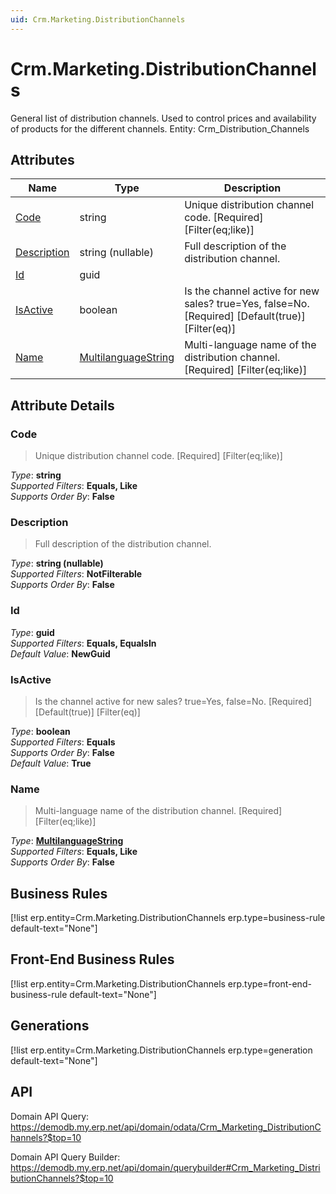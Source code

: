 ```yaml
---
uid: Crm.Marketing.DistributionChannels
---
```

# Crm.Marketing.DistributionChannels

General list of distribution channels. Used to control prices and availability of products for the different channels. Entity: Crm_Distribution_Channels

## Attributes

| Name | Type | Description |
| ---- | ---- | --- |
| [Code](Crm.Marketing.DistributionChannels.md#code) | string | Unique distribution channel code. [Required] [Filter(eq;like)] 
| [Description](Crm.Marketing.DistributionChannels.md#description) | string (nullable) | Full description of the distribution channel. 
| [Id](Crm.Marketing.DistributionChannels.md#id) | guid |  
| [IsActive](Crm.Marketing.DistributionChannels.md#isactive) | boolean | Is the channel active for new sales? true=Yes, false=No. [Required] [Default(true)] [Filter(eq)] 
| [Name](Crm.Marketing.DistributionChannels.md#name) | [MultilanguageString](../data-types.md#multilanguagestring) | Multi-language name of the distribution channel. [Required] [Filter(eq;like)] 


## Attribute Details

### Code

> Unique distribution channel code. [Required] [Filter(eq;like)]

_Type_: **string**  
_Supported Filters_: **Equals, Like**  
_Supports Order By_: **False**  

### Description

> Full description of the distribution channel.

_Type_: **string (nullable)**  
_Supported Filters_: **NotFilterable**  
_Supports Order By_: **False**  

### Id

_Type_: **guid**  
_Supported Filters_: **Equals, EqualsIn**  
_Default Value_: **NewGuid**  

### IsActive

> Is the channel active for new sales? true=Yes, false=No. [Required] [Default(true)] [Filter(eq)]

_Type_: **boolean**  
_Supported Filters_: **Equals**  
_Supports Order By_: **False**  
_Default Value_: **True**  

### Name

> Multi-language name of the distribution channel. [Required] [Filter(eq;like)]

_Type_: **[MultilanguageString](../data-types.md#multilanguagestring)**  
_Supported Filters_: **Equals, Like**  
_Supports Order By_: **False**  



## Business Rules

[!list erp.entity=Crm.Marketing.DistributionChannels erp.type=business-rule default-text="None"]

## Front-End Business Rules

[!list erp.entity=Crm.Marketing.DistributionChannels erp.type=front-end-business-rule default-text="None"]

## Generations

[!list erp.entity=Crm.Marketing.DistributionChannels erp.type=generation default-text="None"]

## API

Domain API Query:
<https://demodb.my.erp.net/api/domain/odata/Crm_Marketing_DistributionChannels?$top=10>

Domain API Query Builder:
<https://demodb.my.erp.net/api/domain/querybuilder#Crm_Marketing_DistributionChannels?$top=10>

